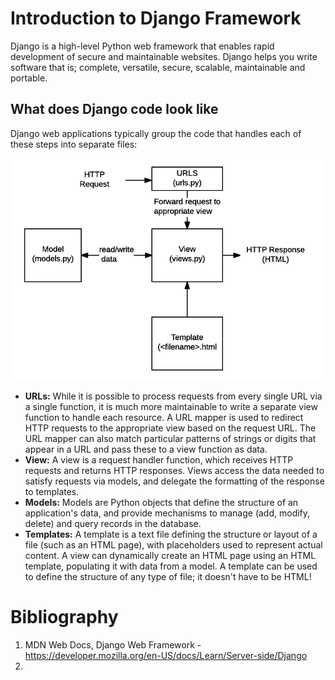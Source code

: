 # Introduction to Django Framework

Django is a high-level Python web framework that enables rapid development of secure and maintainable websites. Django helps you write software that is; complete, versatile, secure, scalable, maintainable and portable.

## What does Django code look like

Django web applications typically group the code that handles each of these steps into separate files:

![django-codes](images/basic-django.png)


- **URLs:** While it is possible to process requests from every single URL via a single function, it is much more maintainable to write a separate view function to handle each resource. A URL mapper is used to redirect HTTP requests to the appropriate view based on the request URL. The URL mapper can also match particular patterns of strings or digits that appear in a URL and pass these to a view function as data.
- **View:** A view is a request handler function, which receives HTTP requests and returns HTTP responses. Views access the data needed to satisfy requests via models, and delegate the formatting of the response to templates.
- **Models:** Models are Python objects that define the structure of an application's data, and provide mechanisms to manage (add, modify, delete) and query records in the database. 
- **Templates:** A template is a text file defining the structure or layout of a file (such as an HTML page), with placeholders used to represent actual content. A view can dynamically create an HTML page using an HTML template, populating it with data from a model. A template can be used to define the structure of any type of file; it doesn't have to be HTML!


# Bibliography

1. MDN Web Docs, Django Web Framework - https://developer.mozilla.org/en-US/docs/Learn/Server-side/Django
2. 